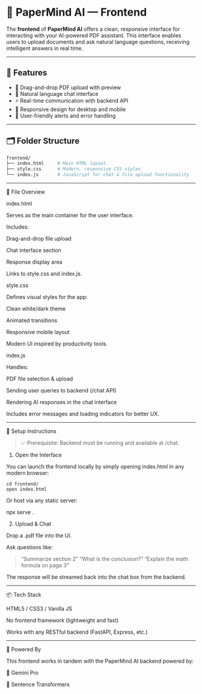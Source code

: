 # 🧠 PaperMind AI — Frontend

The **frontend** of **PaperMind AI** offers a clean, responsive interface for interacting with your AI-powered PDF assistant. This interface enables users to upload documents and ask natural language questions, receiving intelligent answers in real time.

---
## 🚀 Features

- 📁 Drag-and-drop PDF upload with preview
- 💬 Natural language chat interface
- ⚡ Real-time communication with backend API
- 📱 Responsive design for desktop and mobile
- 🔔 User-friendly alerts and error handling

---

## 🗂️ Folder Structure

```bash
frontend/
├── index.html     # Main HTML layout
├── style.css      # Modern, responsive CSS styles
└── index.js       # JavaScript for chat & file upload functionality

```
---

🧩 File Overview

index.html

Serves as the main container for the user interface.

Includes:

Drag-and-drop file upload

Chat interface section

Response display area

Links to style.css and index.js.


style.css

Defines visual styles for the app:

Clean white/dark theme

Animated transitions

Responsive mobile layout


Modern UI inspired by productivity tools.


index.js

Handles:

PDF file selection & upload

Sending user queries to backend (/chat API)

Rendering AI responses in the chat interface


Includes error messages and loading indicators for better UX.



---

🔧 Setup Instructions

> ✅ Prerequisite: Backend must be running and available at /chat.



1. Open the Interface

You can launch the frontend locally by simply opening index.html in any modern browser:
```base
cd frontend/
open index.html
```
Or host via any static server:

npx serve .

2. Upload & Chat

Drop a .pdf file into the UI.

Ask questions like:

> “Summarize section 2”
“What is the conclusion?”
“Explain the math formula on page 3”




The response will be streamed back into the chat box from the backend.


---

📦 Tech Stack

HTML5 / CSS3 / Vanilla JS

No frontend framework (lightweight and fast)

Works with any RESTful backend (FastAPI, Express, etc.)



---

🧠 Powered By

This frontend works in tandem with the PaperMind AI backend powered by:

🤖 Gemini Pro

🧬 Sentence Transformers



